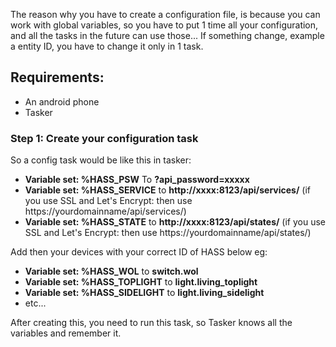 The reason why you have to create a configuration file, is because you can work with global variables, so you have to put 1 time all your configuration, and all the tasks in the future can use those... If something change, example a entity ID, you have to change it only in 1 task.

## Requirements:
- An android phone
- Tasker

### Step 1: Create your configuration task

So a config task would be like this in tasker:
- **Variable set: %HASS_PSW** To **?api_password=xxxxx**
- **Variable set: %HASS_SERVICE** to **http://xxxx:8123/api/services/** (if you use SSL and Let's Encrypt: then use https://yourdomainname/api/services/)
- **Variable set: %HASS_STATE** to **http://xxxx:8123/api/states/** (if you use SSL and Let's Encrypt: then use https://yourdomainname/api/states/)

Add then your devices with your correct ID of HASS below eg:
- **Variable set: %HASS_WOL** to **switch.wol**
- **Variable set: %HASS_TOPLIGHT** to **light.living_toplight**
- **Variable set: %HASS_SIDELIGHT** to **light.living_sidelight**
- etc...

After creating this, you need to run this task, so Tasker knows all the variables and remember it.

